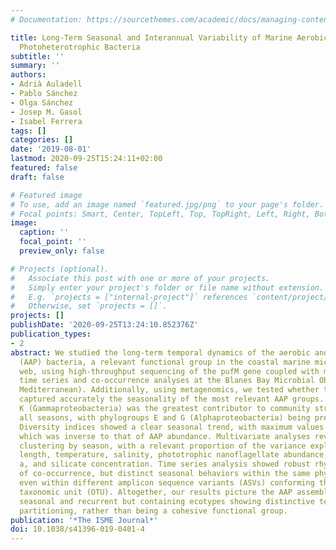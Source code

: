 ```yaml
---
# Documentation: https://sourcethemes.com/academic/docs/managing-content/

title: Long-Term Seasonal and Interannual Variability of Marine Aerobic Anoxygenic
  Photoheterotrophic Bacteria
subtitle: ''
summary: ''
authors:
- Adrià Auladell
- Pablo Sánchez
- Olga Sánchez
- Josep M. Gasol
- Isabel Ferrera
tags: []
categories: []
date: '2019-08-01'
lastmod: 2020-09-25T15:24:11+02:00
featured: false
draft: false

# Featured image
# To use, add an image named `featured.jpg/png` to your page's folder.
# Focal points: Smart, Center, TopLeft, Top, TopRight, Left, Right, BottomLeft, Bottom, BottomRight.
image:
  caption: ''
  focal_point: ''
  preview_only: false

# Projects (optional).
#   Associate this post with one or more of your projects.
#   Simply enter your project's folder or file name without extension.
#   E.g. `projects = ["internal-project"]` references `content/project/deep-learning/index.md`.
#   Otherwise, set `projects = []`.
projects: []
publishDate: '2020-09-25T13:24:10.852376Z'
publication_types:
- 2
abstract: We studied the long-term temporal dynamics of the aerobic anoxygenic phototrophic
  (AAP) bacteria, a relevant functional group in the coastal marine microbial food
  web, using high-throughput sequencing of the pufM gene coupled with multivariate,
  time series and co-occurrence analyses at the Blanes Bay Microbial Observatory (NW
  Mediterranean). Additionally, using metagenomics, we tested whether the used primers
  captured accurately the seasonality of the most relevant AAP groups. Phylogroup
  K (Gammaproteobacteria) was the greatest contributor to community structure over
  all seasons, with phylogroups E and G (Alphaproteobacteria) being prevalent in spring.
  Diversity indices showed a clear seasonal trend, with maximum values in winter,
  which was inverse to that of AAP abundance. Multivariate analyses revealed sample
  clustering by season, with a relevant proportion of the variance explained by day
  length, temperature, salinity, phototrophic nanoflagellate abundance, chlorophyll
  a, and silicate concentration. Time series analysis showed robust rhythmic patterns
  of co-occurrence, but distinct seasonal behaviors within the same phylogroup, and
  even within different amplicon sequence variants (ASVs) conforming the same operational
  taxonomic unit (OTU). Altogether, our results picture the AAP assemblage as highly
  seasonal and recurrent but containing ecotypes showing distinctive temporal niche
  partitioning, rather than being a cohesive functional group.
publication: '*The ISME Journal*'
doi: 10.1038/s41396-019-0401-4
---
```

